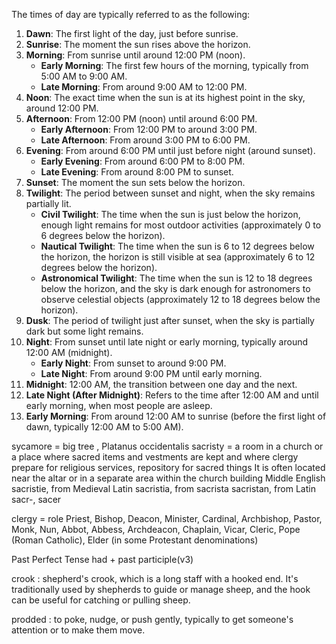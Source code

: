 The times of day are typically referred to as the following:

1. **Dawn**: The first light of the day, just before sunrise.
2. **Sunrise**: The moment the sun rises above the horizon.
3. **Morning**: From sunrise until around 12:00 PM (noon).
   - **Early Morning**: The first few hours of the morning, typically from 5:00 AM to 9:00 AM.
   - **Late Morning**: From around 9:00 AM to 12:00 PM.
4. **Noon**: The exact time when the sun is at its highest point in the sky, around 12:00 PM.
5. **Afternoon**: From 12:00 PM (noon) until around 6:00 PM.
   - **Early Afternoon**: From 12:00 PM to around 3:00 PM.
   - **Late Afternoon**: From around 3:00 PM to 6:00 PM.
6. **Evening**: From around 6:00 PM until just before night (around sunset).
   - **Early Evening**: From around 6:00 PM to 8:00 PM.
   - **Late Evening**: From around 8:00 PM to sunset.
7. **Sunset**: The moment the sun sets below the horizon.
8. **Twilight**: The period between sunset and night, when the sky remains partially lit.
   - **Civil Twilight**: The time when the sun is just below the horizon, enough light remains for most outdoor activities (approximately 0 to 6 degrees below the horizon).
   - **Nautical Twilight**: The time when the sun is 6 to 12 degrees below the horizon, the horizon is still visible at sea (approximately 6 to 12 degrees below the horizon).
   - **Astronomical Twilight**: The time when the sun is 12 to 18 degrees below the horizon, and the sky is dark enough for astronomers to observe celestial objects (approximately 12 to 18 degrees below the horizon).
9. **Dusk**: The period of twilight just after sunset, when the sky is partially dark but some light remains.
10. **Night**: From sunset until late night or early morning, typically around 12:00 AM (midnight).
    - **Early Night**: From sunset to around 9:00 PM.
    - **Late Night**: From around 9:00 PM until early morning.
11. **Midnight**: 12:00 AM, the transition between one day and the next.
12. **Late Night (After Midnight)**: Refers to the time after 12:00 AM and until early morning, when most people are asleep.
13. **Early Morning**: From around 12:00 AM to sunrise (before the first light of dawn, typically 12:00 AM to 5:00 AM).


sycamore = big tree , Platanus occidentalis
sacristy = a room in a church or a place where sacred items and vestments are kept and where clergy prepare for religious services, repository for sacred things
It is often located near the altar or in a separate area within the church building
Middle English sacristie, from Medieval Latin sacristia, from sacrista sacristan, from Latin sacr-, sacer

clergy = role Priest, Bishop, Deacon, Minister, Cardinal, Archbishop, Pastor, Monk, Nun, Abbot, Abbess, Archdeacon, Chaplain, Vicar, Cleric, Pope (Roman Catholic), Elder (in some Protestant denominations)

Past Perfect Tense
had + past participle(v3)

crook : shepherd's crook, which is a long staff with a hooked end. It's traditionally used by shepherds to guide or manage sheep, and the hook can be useful for catching or pulling sheep.

prodded : to poke, nudge, or push gently, typically to get someone's attention or to make them move.

